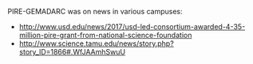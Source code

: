 PIRE-GEMADARC was on news in various campuses:

- http://www.usd.edu/news/2017/usd-led-consortium-awarded-4-35-million-pire-grant-from-national-science-foundation
- http://www.science.tamu.edu/news/story.php?story_ID=1866#.WfJAAmhSwuU
